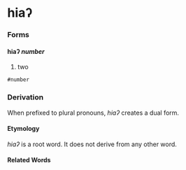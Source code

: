 hiaʔ
====

### Forms

#### **hiaʔ** _number_

1. two

`#number`

### Derivation

When prefixed to plural pronouns, _hiaʔ_ creates a dual form.

#### Etymology

_hiaʔ_ is a root word. It does not derive from any other word.

#### Related Words
